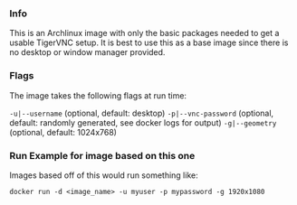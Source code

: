 ### Info
This is an Archlinux image with only the basic packages needed to get a usable TigerVNC setup. It is best to use this as a base image since there is no desktop or window manager provided.

### Flags
The image takes the following flags at run time:

`-u|--username` (optional, default: desktop)
`-p|--vnc-password` (optional, default: randomly generated, see docker logs for output)
`-g|--geometry` (optional, default: 1024x768)

### Run Example for image based on this one
Images based off of this would run something like: 
```
docker run -d <image_name> -u myuser -p mypassword -g 1920x1080
```

